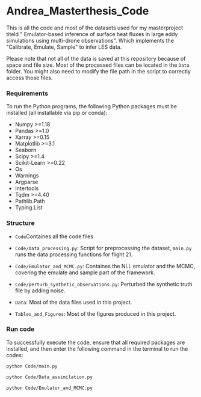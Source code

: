 # Andrea_Masterthesis_Code
This is all the code and most of the datasets used for my masterproject titeld " Emulator-based inference of surface heat fluxes in large eddy simulations using multi-drone observations". Which implements the "Calibrate, Emulate, Sample" to infer LES data. 

Please note that not all of the data is saved at this repository because of space and file size. Most of the processed files can be located in the `Data` folder. You might also need to modify the file path in the script to correctly access those files. 


### Requirements
To run the Python programs, the following Python packages must be installed (all installable via pip or conda):

- Numpy >=1.18
- Pandas >=1.0
- Xarray >=0.15
- Matplotlib >=3.1
- Seaborn
- Scipy >=1.4
- Scikit-Learn >=0.22
- Os
- Warnings
- Argparse
- Intertools
- Tqdm >=4.40
- Pathlib.Path
- Typing.List


### Structure
- `Code`Containes all the code files
- `Code/Data_processing.py`: Script for preprocessing the dataset,  `main.py` runs the data processing functions for flight 21. 
- `Code/Emulator_and_MCMC.py`: Containes the NLL emulator and the MCMC, covering the emulate and sample part of the framework. 
- `Code/perturb_synthetic_observations.py`: Perturbed the synthetic truth file by adding noise. 

- `Data`: Most of the data files used in this project. 
- `Tables_and_Figures`: Most of the figures produced in this project. 

### Run code
To successfully execute the code, ensure that all required packages are installed, and then enter the following command in the terminal to run the codes: 

```bash
python Code/main.py
```
```bash
python Code/Data_assimilation.py
```
```bash
python Code/Emulator_and_MCMC.py
```

